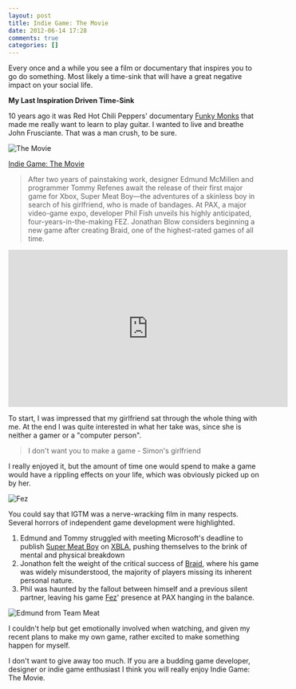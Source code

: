 ```yaml
---
layout: post
title: Indie Game: The Movie
date: 2012-06-14 17:28
comments: true
categories: []
---
```

<p><style type="text/css" rel="stylesheet">
.cImage img
{
  margin-left: auto;
  margin-right: auto;
  display: block;
}
</style></p>

<p>Every once and a while you see a film or documentary that inspires you to go do something. Most likely a time-sink that will have a great negative impact on your social life.</p>

<p><strong>My Last Inspiration Driven Time-Sink</strong></p>

<p>10 years ago it was Red Hot Chili Peppers' documentary <a href="http://www.amazon.com/Red-Hot-Chili-Peppers-Funky/dp/6305750467">Funky Monks</a> that made me really want to learn to play guitar. I wanted to live and breathe John Frusciante. That was a man crush, to be sure.</p>

<p><span class="cImage"><img src="http://i.imgur.com/2jqAX.jpg" alt="The Movie" /></span></p>

<p><a href="http://www.indiegamethemovie.com/about/">Indie Game: The Movie</a></p>

<blockquote>
  <p>After two years of painstaking work, designer Edmund McMillen and programmer Tommy Refenes await the release of their first major game for Xbox, Super Meat Boy—the adventures of a skinless boy in search of his girlfriend, who is made of bandages. At PAX, a major video-game expo, developer Phil Fish unveils his highly anticipated, four-years-in-the-making FEZ. Jonathan Blow considers beginning a new game after creating Braid, one of the highest-rated games of all time.</p>
</blockquote>

<p><span class="cImage"></p>

<iframe width="560" height="315" src="http://www.youtube.com/embed/GhaT78i1x2M" frameborder="0" allowfullscreen></iframe>

<p></span></p>

<p>To start, I was impressed that my girlfriend sat through the whole thing with me. At the end I was quite interested in what her take was, since she is neither a gamer or a "computer person".</p>

<blockquote>
  <p>I don't want you to make a game - Simon's girlfriend</p>
</blockquote>

<p>I really enjoyed it, but the amount of time one would spend to make a game would have a rippling effects on your life, which was obviously picked up on by her.</p>

<p><span class="cImage"><img src="http://i.imgur.com/buPYfl.png" alt="Fez" /></span></p>

<p>You could say that IGTM was a nerve-wracking film in many respects. Several horrors of independent game development were highlighted.</p>

<ol>
<li>Edmund and Tommy struggled with meeting Microsoft's deadline to publish <a href="http://supermeatboy.com/">Super Meat Boy</a> on <a href="http://marketplace.xbox.com/en-US/Games/XboxArcadeGames">XBLA</a>, pushing themselves to the brink of mental and physical breakdown</li>
<li>Jonathon felt the weight of the critical success of <a href="http://braid-game.com/">Braid</a>, where his game was widely misunderstood, the majority of players missing its inherent personal nature. </li>
<li>Phil was haunted by the fallout between himself and a previous silent partner, leaving his game <a href="http://polytroncorporation.com/61-2">Fez</a>' presence at PAX hanging in the balance.</li>
</ol>

<p><span class="cImage"><img src="http://i.imgur.com/zVgR1l.jpg" alt="Edmund from Team Meat" /></span></p>

<p>I couldn't help but get emotionally involved when watching, and given my recent plans to make my own game, rather excited to make something happen for myself.</p>

<p>I don't want to give away too much. If you are a budding game developer, designer or indie game enthusiast I think you will really enjoy Indie Game: The Movie.</p>

